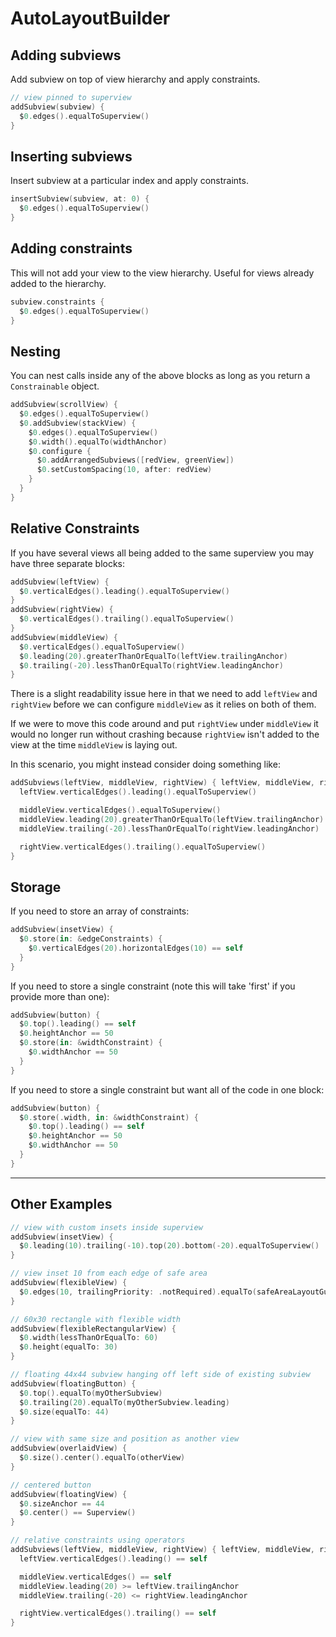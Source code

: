 # AutoLayoutBuilder

## Adding subviews

Add subview on top of view hierarchy and apply constraints.

```swift
// view pinned to superview
addSubview(subview) {
  $0.edges().equalToSuperview()
}
```

## Inserting subviews

Insert subview at a particular index and apply constraints.

```swift
insertSubview(subview, at: 0) {
  $0.edges().equalToSuperview()
}
```

## Adding constraints

This will not add your view to the view hierarchy. Useful for views already added to the hierarchy.

```swift
subview.constraints {
  $0.edges().equalToSuperview()
}
```

## Nesting

You can nest calls inside any of the above blocks as long as you return a `Constrainable` object.

```swift
addSubview(scrollView) {
  $0.edges().equalToSuperview()
  $0.addSubview(stackView) {
    $0.edges().equalToSuperview()
    $0.width().equalTo(widthAnchor)
    $0.configure {
      $0.addArrangedSubviews([redView, greenView])
      $0.setCustomSpacing(10, after: redView)
    }
  }
}
```

## Relative Constraints

If you have several views all being added to the same superview you may have three separate blocks:

```swift
addSubview(leftView) {
  $0.verticalEdges().leading().equalToSuperview()
}
addSubview(rightView) {
  $0.verticalEdges().trailing().equalToSuperview()
}
addSubview(middleView) {
  $0.verticalEdges().equalToSuperview()
  $0.leading(20).greaterThanOrEqualTo(leftView.trailingAnchor)
  $0.trailing(-20).lessThanOrEqualTo(rightView.leadingAnchor)
}

```

There is a slight readability issue here in that we need to add `leftView` and `rightView` before we can configure `middleView` as it relies on both of them. 

If we were to move this code around and put `rightView` under `middleView` it would no longer run without crashing because `rightView` isn't added to the view at the time `middleView` is laying out.

In this scenario, you might instead consider doing something like:

```swift
addSubviews(leftView, middleView, rightView) { leftView, middleView, rightView in
  leftView.verticalEdges().leading().equalToSuperview()

  middleView.verticalEdges().equalToSuperview()
  middleView.leading(20).greaterThanOrEqualTo(leftView.trailingAnchor)
  middleView.trailing(-20).lessThanOrEqualTo(rightView.leadingAnchor)

  rightView.verticalEdges().trailing().equalToSuperview()
}
```

## Storage

If you need to store an array of constraints:

```swift
addSubview(insetView) {
  $0.store(in: &edgeConstraints) {
    $0.verticalEdges(20).horizontalEdges(10) == self
  }
}
```

If you need to store a single constraint (note this will take 'first' if you provide more than one):

```swift
addSubview(button) {
  $0.top().leading() == self
  $0.heightAnchor == 50
  $0.store(in: &widthConstraint) {
    $0.widthAnchor == 50
  }
}
```

If you need to store a single constraint but want all of the code in one block:

```swift
addSubview(button) {
  $0.store(.width, in: &widthConstraint) {
    $0.top().leading() == self
    $0.heightAnchor == 50
    $0.widthAnchor == 50
  }
}
```

---

## Other Examples

```swift
// view with custom insets inside superview
addSubview(insetView) {
  $0.leading(10).trailing(-10).top(20).bottom(-20).equalToSuperview()
}

// view inset 10 from each edge of safe area
addSubview(flexibleView) {
  $0.edges(10, trailingPriority: .notRequired).equalTo(safeAreaLayoutGuide)
}

// 60x30 rectangle with flexible width
addSubview(flexibleRectangularView) {
  $0.width(lessThanOrEqualTo: 60)
  $0.height(equalTo: 30)
}

// floating 44x44 subview hanging off left side of existing subview
addSubview(floatingButton) {
  $0.top().equalTo(myOtherSubview)
  $0.trailing(20).equalTo(myOtherSubview.leading)
  $0.size(equalTo: 44)
}

// view with same size and position as another view
addSubview(overlaidView) {
  $0.size().center().equalTo(otherView)
}

// centered button
addSubview(floatingView) {
  $0.sizeAnchor == 44
  $0.center() == Superview()
}

// relative constraints using operators
addSubviews(leftView, middleView, rightView) { leftView, middleView, rightView in
  leftView.verticalEdges().leading() == self

  middleView.verticalEdges() == self
  middleView.leading(20) >= leftView.trailingAnchor
  middleView.trailing(-20) <= rightView.leadingAnchor

  rightView.verticalEdges().trailing() == self
}
```
